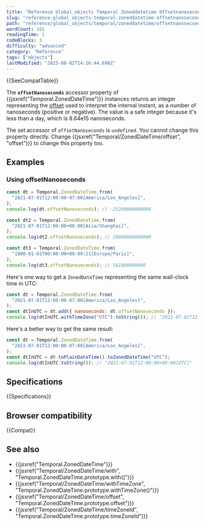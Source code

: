 ```yaml
---
title: "Reference Global_objects Temporal Zoneddatetime Offsetnanoseconds"
slug: "reference-global_objects-temporal-zoneddatetime-offsetnanoseconds"
path: "reference/global_objects/temporal/zoneddatetime/offsetnanoseconds/index.md"
wordCount: 181
readingTime: 1
codeBlocks: 3
difficulty: "advanced"
category: "Reference"
tags: ["objects"]
lastModified: "2025-08-02T14:16:44.696Z"
---
```



{{SeeCompatTable}}

The **`offsetNanoseconds`** accessor property of {{jsxref("Temporal.ZonedDateTime")}} instances returns an integer representing the [offset](/en-US/docs/Web/JavaScript/Reference/Global_Objects/Temporal/ZonedDateTime#time_zones_and_offsets) used to interpret the internal instant, as a number of nanoseconds (positive or negative). The value is a safe integer because it's less than a day, which is 8.64e15 nanoseconds.

The set accessor of `offsetNanoseconds` is `undefined`. You cannot change this property directly. Change {{jsxref("Temporal/ZonedDateTime/offset", "offset")}} to change this property too.

## Examples

### Using offsetNanoseconds

```js
const dt = Temporal.ZonedDateTime.from(
  "2021-07-01T12:00:00-07:00[America/Los_Angeles]",
);
console.log(dt.offsetNanoseconds); // -25200000000000

const dt2 = Temporal.ZonedDateTime.from(
  "2021-07-01T12:00:00+08:00[Asia/Shanghai]",
);
console.log(dt2.offsetNanoseconds); // 28800000000000

const dt3 = Temporal.ZonedDateTime.from(
  "1900-01-01T00:00:00+00:09:21[Europe/Paris]",
);
console.log(dt3.offsetNanoseconds); // 561000000000
```

Here's one way to get a `ZonedDateTime` representing the same wall-clock time in UTC:

```js
const dt = Temporal.ZonedDateTime.from(
  "2021-07-01T12:00:00-07:00[America/Los_Angeles]",
);
const dtInUTC = dt.add({ nanoseconds: dt.offsetNanoseconds });
console.log(dtInUTC.withTimeZone("UTC").toString()); // "2021-07-01T12:00:00+00:00[UTC]"
```

Here's a better way to get the same result:

```js
const dt = Temporal.ZonedDateTime.from(
  "2021-07-01T12:00:00-07:00[America/Los_Angeles]",
);
const dtInUTC = dt.toPlainDateTime().toZonedDateTime("UTC");
console.log(dtInUTC.toString()); // "2021-07-01T12:00:00+00:00[UTC]"
```

## Specifications

{{Specifications}}

## Browser compatibility

{{Compat}}

## See also

- {{jsxref("Temporal.ZonedDateTime")}}
- {{jsxref("Temporal/ZonedDateTime/with", "Temporal.ZonedDateTime.prototype.with()")}}
- {{jsxref("Temporal/ZonedDateTime/withTimeZone", "Temporal.ZonedDateTime.prototype.withTimeZone()")}}
- {{jsxref("Temporal/ZonedDateTime/offset", "Temporal.ZonedDateTime.prototype.offset")}}
- {{jsxref("Temporal/ZonedDateTime/timeZoneId", "Temporal.ZonedDateTime.prototype.timeZoneId")}}
